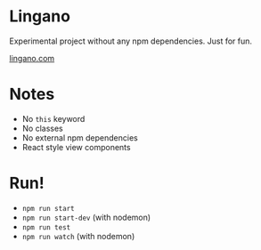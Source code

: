 # Lingano

Experimental project without any npm dependencies. Just for fun.

[lingano.com](http://www.lingano.com)


# Notes

* No `this` keyword
* No classes
* No external npm dependencies
* React style view components


# Run!

* `npm run start`
* `npm run start-dev` (with nodemon)
* `npm run test`
* `npm run watch` (with nodemon)
